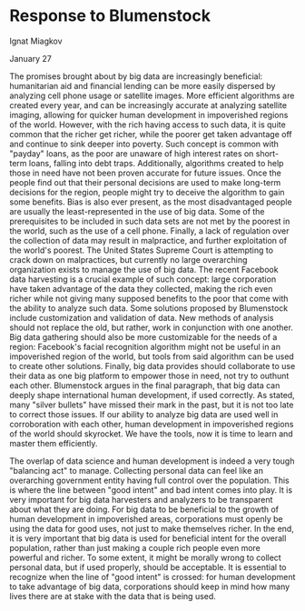 # Response to Blumenstock 
Ignat Miagkov

January 27


The promises brought about by big data are increasingly beneficial: humanitarian aid and financial lending can be more easily dispersed by analyzing cell phone usage or satellite images. More efficient algorithms are created every year, and can be increasingly accurate at analyzing satellite imaging, allowing for quicker human development in impoverished regions of the world. However, with the rich having access to such data, it is quite common that the richer get richer, while the poorer get taken advantage off and continue to sink deeper into poverty. Such concept is common with "payday" loans, as the poor are unaware of high interest rates on short-term loans, falling into debt traps. Additionally, algorithms created to help those in need have not been proven accurate for future issues. Once the people find out that their personal decisions are used to make long-term decisions for the region, people might try to deceive the algorithm to gain some benefits. Bias is also ever present, as the most disadvantaged people are usually the least-represented in the use of big data. Some of the prerequisites to be included in such data sets are not met by the poorest in the world, such as the use of a cell phone. Finally, a lack of regulation over the collection of data may result in malpractice, and further exploitation of the world's poorest. The United States Supreme Court is attempting to crack down on malpractices, but currently no large overarching organization exists to manage the use of big data. The recent Facebook data harvesting is a crucial example of such concept: large corporation have taken advantage of the data they collected, making the rich even richer while not giving many supposed benefits to the poor that come with the ability to analyze such data. Some solutions proposed by Blumenstock include customization and validation of data. New methods of analysis should not replace the old, but rather, work in conjunction with one another. Big data gathering should also be more customizable for the needs of a region: Facebook's facial recognition algorithm might not be useful in an impoverished region of the world, but tools from said algorithm can be used to create other solutions. Finally, big data provides should collaborate to use their data as one big platform to empower those in need, not try to outhunt each other. Blumenstock argues in the final paragraph, that big data can deeply shape international human development, if used correctly. As stated, many "silver bullets" have missed their mark in the past, but it is not too late to correct those issues. If our ability to analyze big data are used well in corroboration with each other, human development in impoverished regions of the world should skyrocket. We have the tools, now it is time to learn and master them efficiently.


The overlap of data science and human development is indeed a very tough "balancing act" to manage. Collecting personal data can feel like an overarching government entity having full control over the population. This is where the line between "good intent" and bad intent comes into play. It is very important for big data harvesters and analyzers to be transparent about what they are doing. For big data to be beneficial to the growth of human development in impoverished areas, corporations must openly be using the data for good uses, not just to make themselves richer. In the end, it is very important that big data is used for beneficial intent for the overall population, rather than just making a couple rich people even more powerful and richer. To some extent, it might be morally wrong to collect personal data, but if used properly, should be acceptable. It is essential to recognize when the line of "good intent" is crossed: for human development to take advantage of big data, corporations should keep in mind how many lives there are at stake with the data that is being used.
